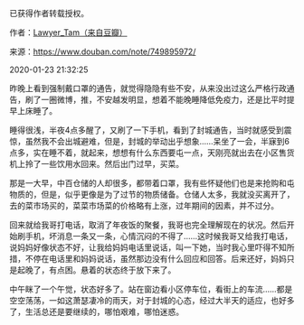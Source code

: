 已获得作者转载授权。


作者：[Lawyer_Tam（来自豆瓣）](https://www.douban.com/people/50118435/)


来源：https://www.douban.com/note/749895972/


2020-01-23 21:32:25


昨晚上看到强制戴口罩的通告，就觉得隐隐有些不安，从来没出过这么严格行政通告，刷了一圈微博，推，不安越发明显，想着不能晚睡降低免疫力，还是比平时提早上床睡了。  

睡得很浅，半夜4点多醒了，又刷了一下手机，看到了封城通告，当时就感受到震惊，虽然我不会出城避难，但是，封城的举动出乎想象……呆坐了一会，半寐到6点多，实在睡不着，就起来，想想有什么东西要屯一点，天刚亮就出去在小区售货机上拎了一些饮用水回来。然后出门过早，买菜。  

那是一大早，中百仓储的人却很多，都带着口罩，我有些怀疑他们也是来抢购和屯物质的，但是，似乎更像是为了过节的物质储备。仓储人太多，我就没买离开了，去的菜市场买的，菜菜市场菜的价格略有上涨，过年期间的因素，并不过分。  

回来就给我哥打电话，取消了年夜饭的聚餐，我哥也完全理解现在的状况。然后开始刷手机，坏消息一条又一条，心情沉闷的不得了……这时候我哥又给我打电话，说妈妈好像状态不好，让我给妈妈电话里说话，叫一下她，当时我心里吓得不知所措，不停在电话里和妈妈说话，虽然那边没有什么回应和回答。后来还好，妈妈只是起晚了，有点困。悬着的状态终于放下来了。  

中午眯了一个午觉，状态好多了。站在窗边看小区停车位，看街上的车流……都是空空荡荡，一如这萧瑟凄冷的雨天，对于封城的心态，经过大半天的适应，也好多了，生活总还是要继续的，哪怕艰难，哪怕迷惑。  

